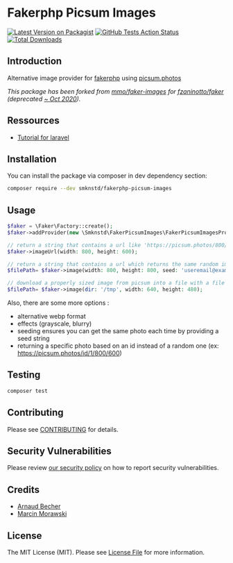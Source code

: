 # Fakerphp Picsum Images

[![Latest Version on Packagist](https://img.shields.io/packagist/v/smknstd/fakerphp-picsum-images.svg?style=flat-square)](https://packagist.org/packages/smknstd/fakerphp-picsum-images)
[![GitHub Tests Action Status](https://img.shields.io/github/actions/workflow/status/smknstd/fakerphp-picsum-images/run-tests.yml?branch=main)](https://github.com/smknstd/fakerphp-picsum-images/actions?query=workflow%3ATests+branch%3Amain)
[![Total Downloads](https://img.shields.io/packagist/dt/smknstd/fakerphp-picsum-images.svg?style=flat-square)](https://packagist.org/packages/smknstd/fakerphp-picsum-images)

## Introduction

Alternative image provider for [fakerphp](https://github.com/fakerphp/faker) using [picsum.photos](https://picsum.photos)

_This package has been forked from [mmo/faker-images](https://github.com/morawskim/faker-images) for [fzaninotto/faker](https://github.com/fzaninotto/Faker) (deprecated [~ Oct 2020](https://marmelab.com/blog/2020/10/21/sunsetting-faker.html))._
 
## Ressources

- [Tutorial for laravel](https://smknstd.medium.com/fake-beautiful-images-in-laravel-51062967d1db)
 
## Installation

You can install the package via composer in dev dependency section:

```bash
composer require --dev smknstd/fakerphp-picsum-images
```

## Usage

```php
$faker = \Faker\Factory::create();
$faker->addProvider(new \Smknstd\FakerPicsumImages\FakerPicsumImagesProvider($faker));

// return a string that contains a url like 'https://picsum.photos/800/600/'
$faker->imageUrl(width: 800, height: 600); 

// return a string that contains a url which returns the same random image based on the provided seed
$filePath= $faker->image(width: 800, height: 800, seed: 'useremail@example.com');

// download a properly sized image from picsum into a file with a file path like '/tmp/13b73edae8443990be1aa8f1a483bc27.jpg'
$filePath= $faker->image(dir: '/tmp', width: 640, height: 480);
```

Also, there are some more options :
- alternative webp format
- effects (grayscale, blurry)
- seeding ensures you can get the same photo each time by providing a seed string
- returning a specific photo based on an id instead of a random one (ex: https://picsum.photos/id/1/800/600)

## Testing

```bash
composer test
```

## Contributing

Please see [CONTRIBUTING](.github/CONTRIBUTING.md) for details.

## Security Vulnerabilities

Please review [our security policy](../../security/policy) on how to report security vulnerabilities.

## Credits

- [Arnaud Becher](https://github.com/smknstd)
- [Marcin Morawski ](https://github.com/morawskim)

## License

The MIT License (MIT). Please see [License File](LICENSE.md) for more information.
